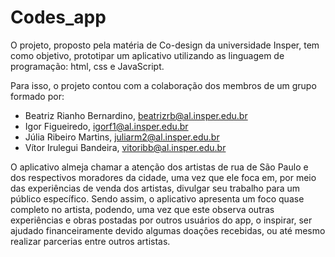 # Codes_app
O projeto, proposto pela matéria de Co-design da universidade Insper, tem como objetivo, prototipar um aplicativo utilizando as linguagem de programação: html, css e JavaScript.

Para isso, o projeto contou com a colaboração dos membros de um grupo formado por:

* Beatriz Rianho Bernardino, beatrizrb@al.insper.edu.br
* Igor Figueiredo, igorf1@al.insper.edu.br
* Júlia Ribeiro Martins, juliarm2@al.insper.edu.br
* Vítor Irulegui Bandeira, vitoribb@al.insper.edu.br

O aplicativo almeja chamar a atenção dos artistas de rua de São Paulo e dos respectivos moradores da cidade, uma vez que ele foca em, por meio das experiências de venda dos artistas, divulgar seu trabalho para um público específico. Sendo assim, o aplicativo apresenta um foco quase completo no artista, podendo, uma vez que este observa outras experiências e obras postadas por outros usuários do app, o inspirar, ser ajudado financeiramente devido algumas doações recebidas, ou até mesmo realizar parcerias entre outros artistas.

